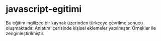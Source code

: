 # javascript-egitimi
Bu eğitim ingilizce bir kaynak üzerinden türkçeye çevrilme sonucu oluşmaktadır. Anlatım içerisinde kişisel eklemeler yapılmıştır. Örnekler ile zenginleştirilmiştir.
